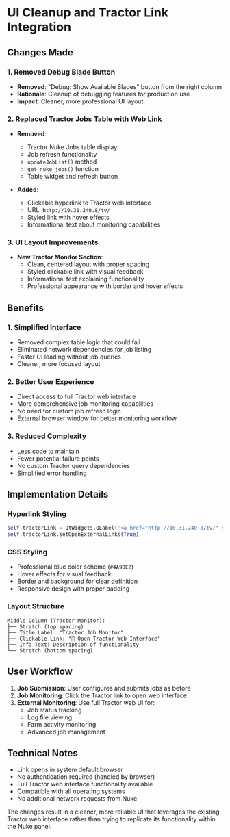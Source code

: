 # UI Cleanup and Tractor Link Integration

## Changes Made

### 1. Removed Debug Blade Button
- **Removed**: "Debug: Show Available Blades" button from the right column
- **Rationale**: Cleanup of debugging features for production use
- **Impact**: Cleaner, more professional UI layout

### 2. Replaced Tractor Jobs Table with Web Link
- **Removed**: 
  - Tractor Nuke Jobs table display
  - Job refresh functionality  
  - `updateJobList()` method
  - `get_nuke_jobs()` function
  - Table widget and refresh button

- **Added**: 
  - Clickable hyperlink to Tractor web interface
  - URL: `http://10.31.240.8/tv/`
  - Styled link with hover effects
  - Informational text about monitoring capabilities

### 3. UI Layout Improvements
- **New Tractor Monitor Section**:
  - Clean, centered layout with proper spacing
  - Styled clickable link with visual feedback
  - Informational text explaining functionality
  - Professional appearance with border and hover effects

## Benefits

### 1. Simplified Interface
- Removed complex table logic that could fail
- Eliminated network dependencies for job listing
- Faster UI loading without job queries
- Cleaner, more focused layout

### 2. Better User Experience  
- Direct access to full Tractor web interface
- More comprehensive job monitoring capabilities
- No need for custom job refresh logic
- External browser window for better monitoring workflow

### 3. Reduced Complexity
- Less code to maintain
- Fewer potential failure points
- No custom Tractor query dependencies
- Simplified error handling

## Implementation Details

### Hyperlink Styling
```python
self.tractorLink = QtWidgets.QLabel('<a href="http://10.31.240.8/tv/" style="color: #4A90E2; text-decoration: none; font-size: 13px;">🔗 Open Tractor Web Interface</a>')
self.tractorLink.setOpenExternalLinks(True)
```

### CSS Styling
- Professional blue color scheme (`#4A90E2`)
- Hover effects for visual feedback
- Border and background for clear definition
- Responsive design with proper padding

### Layout Structure
```
Middle Column (Tractor Monitor):
├── Stretch (top spacing)
├── Title Label: "Tractor Job Monitor"
├── Clickable Link: "🔗 Open Tractor Web Interface"  
├── Info Text: Description of functionality
└── Stretch (bottom spacing)
```

## User Workflow

1. **Job Submission**: User configures and submits jobs as before
2. **Job Monitoring**: Click the Tractor link to open web interface
3. **External Monitoring**: Use full Tractor web UI for:
   - Job status tracking
   - Log file viewing
   - Farm activity monitoring
   - Advanced job management

## Technical Notes

- Link opens in system default browser
- No authentication required (handled by browser)
- Full Tractor web interface functionality available
- Compatible with all operating systems
- No additional network requests from Nuke

The changes result in a cleaner, more reliable UI that leverages the existing Tractor web interface rather than trying to replicate its functionality within the Nuke panel.
